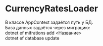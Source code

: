 # CurrencyRatesLoader
В классе AppContext задаётся путь у БД. <br>
База данных задаётся через миграцию:<br>
dotnet ef mifrations add <Название><br>
dotnet ef database update
